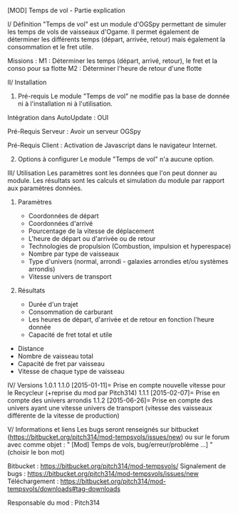 [MOD] Temps de vol - Partie explication

I/ Définition
"Temps de vol" est un module d'OGSpy permettant de simuler les temps de vols de vaisseaux d'Ogame.
Il permet également de déterminer les différents temps (départ, arrivée, retour) mais également la consommation et le fret utile.

Missions :
 M1 : Déterminer les temps (départ, arrivé, retour), le fret et la conso pour sa flotte
 M2 : Déterminer l'heure de retour d'une flotte


II/ Installation
1) Pré-requis
Le module "Temps de vol" ne modifie pas la base de donnée ni à l'installation ni à l'utilisation.

Intégration dans AutoUpdate : OUI

Pré-Requis Serveur :
    Avoir un serveur OGSpy

Pré-Requis Client :
    Activation de Javascript dans le navigateur Internet.

2) Options à configurer
Le module "Temps de vol" n'a aucune option.

 
III/ Utilisation
Les paramètres sont les données que l'on peut donner au module.
Les résultats sont les calculs et simulation du module par rapport aux paramètres données.

1) Paramètres
    - Coordonnées de départ
    - Coordonnées d'arrivé
    - Pourcentage de la vitesse de déplacement
    - L'heure de départ ou d'arrivée ou de retour
    - Technologies de propulsion (Combustion, impulsion et hyperespace)
    - Nombre par type de vaisseaux
    - Type d'univers (normal, arrondi - galaxies arrondies et/ou systèmes arrondis)
    - Vitesse univers de transport

2) Résultats
    - Durée d'un trajet
    - Consommation de carburant
    - Les heures de départ, d'arrivée et de retour en fonction l'heure donnée
    - Capacité de fret total et utile

- Distance
- Nombre de vaisseau total
- Capacité de fret par vaisseau
- Vitesse de chaque type de vaisseau


IV/ Versions
1.0.1
1.1.0 [2015-01-11]= Prise en compte nouvelle vitesse pour le Recycleur (+reprise du mod par Pitch314)
1.1.1 [2015-02-07]= Prise en compte des univers arrondis
1.1.2 [2015-06-26]= Prise en compte des univers ayant une vitesse univers de transport (vitesse des vaisseaux différente de la vitesse de production)


V/ Informations et liens
Les bugs seront renseignés sur bitbucket (https://bitbucket.org/pitch314/mod-tempsvols/issues/new) ou sur le forum avec comme objet :
" [Mod] Temps de vols, bug/erreur/problème ...] " (choisir le bon mot)

Bitbucket : https://bitbucket.org/pitch314/mod-tempsvols/
Signalement de bugs : https://bitbucket.org/pitch314/mod-tempsvols/issues/new
Téléchargement : https://bitbucket.org/pitch314/mod-tempsvols/downloads#tag-downloads

Responsable du mod : Pitch314

